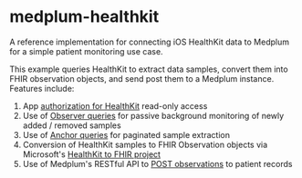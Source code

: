 # medplum-healthkit
A reference implementation for connecting iOS HealthKit data to Medplum for a simple patient monitoring use case.

This example queries HealthKit to extract data samples, 
convert them into FHIR observation objects, and send post them to a Medplum instance. Features include:

1. App [authorization for HealthKit](https://github.com/rkirkendall/medplum-healthkit/blob/main/Medplum-HealthKit/Health/Health.swift) read-only access
2. Use of [Observer queries](https://github.com/rkirkendall/medplum-healthkit/blob/main/Medplum-HealthKit/Health/Health%2BQueries.swift) for passive background monitoring of newly added / removed samples
3. Use of [Anchor queries](https://github.com/rkirkendall/medplum-healthkit/blob/main/Medplum-HealthKit/Health/Health%2BAnchor.swift) for paginated sample extraction 
4. Conversion of HealthKit samples to FHIR Observation objects via Microsoft's [HealthKit to FHIR project](https://github.com/microsoft/healthkit-to-fhir)
5. Use of Medplum's RESTful API to [POST observations](https://github.com/rkirkendall/medplum-healthkit/blob/main/Medplum-HealthKit/Health/Medplum.swift) to patient records
